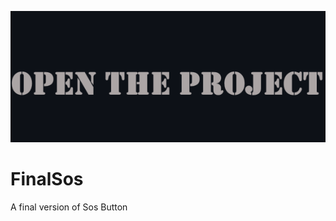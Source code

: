 ![Иллюстрация](https://github.com/lloppy/FinalSos/blob/master/SaveOurSoul-master/asses/open.png)

# FinalSos
A final version of Sos Button


